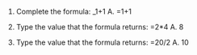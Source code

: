1. Complete the formula: _1+1
A.   =1+1

2. Type the value that the formula returns: =2*4
A.    8

3. Type the value that the formula returns: =20/2
A.    10
